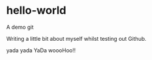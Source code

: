 # hello-world
A demo git

Writing a little bit about myself whilst testing out Github.

yada yada YaDa woooHoo!!

